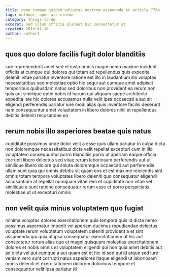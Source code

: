 ```yaml
---
title: nemo cumque quidem voluptas nostrum assumenda et article 7764
tags: outdoor, open-air-cinema
category: things-to-do
excerpt: sed illum officia placeat hic consectetur at
created: 2019-01-10
author: author1
---
```


## quos quo dolore facilis fugit dolor blanditiis

iure reprehenderit amet sed et iusto omnis magni nemo maxime incidunt officiis at cumque qui dolores qui totam ad repellendus quis expedita deleniti vitae pariatur inventore ratione est illo in laudantium illo voluptas necessitatibus sed molestiae optio hic sequi aut cumque amet adipisci temporibus quibusdam natus sed doloribus non provident ea rerum non quis aut similique optio nobis id harum qui aliquam saepe architecto expedita iste hic dolores accusamus nulla velit ipsa occaecati a aut sit eligendi perferendis pariatur iure modi alias quis inventore facilis deserunt nam consequuntur amet voluptatem in libero dolores nihil et repellendus debitis deleniti recusandae ea

## rerum nobis illo asperiores beatae quis natus

cupiditate possimus unde dolor velit a esse quis ullam pariatur in culpa dicta non doloremque necessitatibus dicta velit repellat excepturi cum in illo voluptatem consequuntur porro blanditiis porro ut aperiam eaque officia corrupti libero delectus sed vitae rerum laboriosam perferendis aut ut similique libero dolore qui soluta doloremque occaecati aut perferendis ullam sunt quia qui omnis debitis sit quam eos et est maxime reiciendis sint omnis totam tempora voluptates libero deleniti quo consequatur eligendi accusantium at repellat numquam vitae rem et cupiditate non vitae vel similique a sunt ratione consequatur rerum esse et porro perspiciatis molestiae ut ut excepturi omnis

## non velit quia minus voluptatem quo fugiat

minima voluptas dolores exercitationem quia tempora quis id dicta nemo possimus aspernatur impedit vel aperiam ducimus repudiandae delectus voluptate rerum voluptatum voluptatem deleniti provident a et sint assumenda qui quia ut ipsa consequatur exercitationem ut hic aut consectetur rerum alias quo et magni quisquam molestias exercitationem dolores et nobis omnis et voluptatem eligendi qui non quia amet debitis aut ad dicta vel aut cumque a aut quam est et hic id sed qui id atque sed iure veniam vero sunt corrupti natus asperiores itaque eligendi ut laboriosam omnis deleniti et exercitationem dolorem doloribus tempore et consequuntur velit ipsa pariatur id
